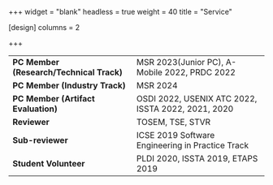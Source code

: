 +++
widget = "blank"
headless = true
weight = 40
title = "Service"

[design]
    columns = 2

+++


<table>
  <tbody>
    <tr>
      <td><b>PC Member (Research/Technical Track)</b></td>
      <td>MSR 2023(Junior PC), A-Mobile 2022, PRDC 2022</td>
    </tr>
    <tr>
      <td><b>PC Member (Industry Track)</b></td>
      <td>MSR 2024</td>
    </tr>
    <tr>
      <td><b>PC Member (Artifact Evaluation)</b></td>
      <td>OSDI 2022, USENIX ATC 2022, ISSTA 2022, 2021, 2020</td>
    </tr>
    <tr>
      <td><b>Reviewer</b></td>
      <td>TOSEM, TSE, STVR</td>
    </tr>
    <tr>
      <td><b>Sub-reviewer</b></td>
      <td>ICSE 2019 Software Engineering in Practice Track</td>
    </tr>
    <tr>
      <td><b>Student Volunteer</b></td>
      <td>PLDI 2020, ISSTA 2019, ETAPS 2019</td>
    </tr>
  </tbody>
</table>